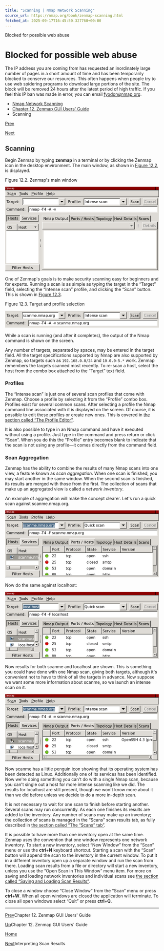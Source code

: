```yaml
---
title: "Scanning | Nmap Network Scanning"
source_url: https://nmap.org/book/zenmap-scanning.html
fetched_at: 2025-09-17T16:45:50.327760+00:00
---
```


Blocked for possible web abuse

Blocked for possible web abuse
==========

The IP address you are coming from has requested an inordinately large number of pages in a short amount of time and has been temporarily blocked to conserve our resources. This often happens when people try to use web spidering programs to download large portions of the site. The block will be removed 24 hours after the latest period of high traffic. If you feel this IP ban was made in error, you can email fyodor@nmap.org.

* [Nmap Network Scanning](https://nmap.org/book/toc.html)
* [Chapter 12. Zenmap GUI Users' Guide](https://nmap.org/book/zenmap.html)
* Scanning

[Prev](https://nmap.org/book/zenmap.html)

[Next](https://nmap.org/book/zenmap-results.html)

Scanning
----------

 Begin Zenmap by typing **zenmap** in a terminal or by clicking the Zenmap icon in the desktop environment. The main window, as shown in [Figure 12.2](https://nmap.org/book/zenmap-scanning.html#zenmap-fig-main), is displayed.

Figure 12.2. Zenmap's main window

![Zenmap's main window](images/zenmap-fig-main.png)

 One of Zenmap's goals is to make security scanning easy for beginners and for experts. Running a scan is as simple as typing the target in the “Target” field, selecting the “Intense scan” profile, and clicking the “Scan” button. This is shown in [Figure 12.3](https://nmap.org/book/zenmap-scanning.html#zenmap-fig-target).

Figure 12.3. Target and profile selection

![Target and profile selection](images/zenmap-fig-target.png)

 While a scan is running (and after it completes), the output of the Nmap command is shown on the screen.

[]() Any number of targets, separated by spaces, may be entered in the target field. All the target specifications supported by Nmap are also supported by Zenmap, so targets such as `192.168.0.0/24` and `10.0.0-5.*` work. Zenmap remembers the targets scanned most recently. To re-scan a host, select the host from the combo box attached to the “Target” text field.

### Profiles ###

[]()[]()[]()

 The “Intense scan” is just one of several scan profiles that come with Zenmap. Choose a profile by selecting it from the “Profile” combo box. Profiles exist for several common scans. After selecting a profile the Nmap command line associated with it is displayed on the screen. Of course, it is possible to edit these profiles or create new ones. This is covered in [the section called “The Profile Editor”](https://nmap.org/book/zenmap-profile-editor.html).

 It is also possible to type in an Nmap command and have it executed without using a profile. Just type in the command and press return or click “Scan”. When you do this the “Profile” entry becomes blank to indicate that the scan is not using any profile—it comes directly from the command field.

### Scan Aggregation ###

[]()

 Zenmap has the ability to combine the results of many Nmap scans into one view, a feature known as *scan aggregation*. When one scan is finished, you may start another in the same window. When the second scan is finished, its results are merged with those from the first. The collection of scans that make up an aggregated view is called a *network inventory*.[]()[]()

 An example of aggregation will make the concept clearer. Let's run a quick scan against scanme.nmap.org.

![zenmap-fig-agg-1.png](images/zenmap-fig-agg-1.png)

 Now do the same against localhost:

![zenmap-fig-agg-2.png](images/zenmap-fig-agg-2.png)

 Now results for both scanme and localhost are shown. This is something you could have done with one Nmap scan, giving both targets, although it's convenient not to have to think of all the targets in advance. Now suppose we want some more information about scanme, so we launch an intense scan on it.

![zenmap-fig-agg-3.png](images/zenmap-fig-agg-3.png)

 Now scanme has a little penguin icon showing that its operating system has been detected as Linux. Additionally one of its services has been identified. Now we're doing something you can't do with a single Nmap scan, because you can't single out a host for more intense scanning like we did. The results for localhost are still present, though we won't know more about it than we did before unless we decide to do a more in-depth scan.

 It is not necessary to wait for one scan to finish before starting another. Several scans may run concurrently. As each one finishes its results are added to the inventory. Any number of scans may make up an inventory; the collection of scans is managed in the “Scans” scan results tab, as fully described in [the section called “The “Scans” tab”](https://nmap.org/book/zenmap-results.html#zenmap-tab-scans).

 It is possible to have more than one inventory open at the same time. Zenmap uses the convention that one window represents one network inventory. To start a new inventory, select “New Window” from the “Scan” menu or use the **ctrl**+**N** keyboard shortcut. Starting a scan with the “Scan” button will append the scan to the inventory in the current window. To put it in a different inventory open up a separate window and run the scan from there. Loading scan results from a file or directory will start a new inventory, unless you use the “Open Scan in This Window” menu item. For more on saving and loading network inventories and individual scans see [the section called “Saving and Loading Scan Results”](https://nmap.org/book/zenmap-saving.html).

 To close a window choose “Close Window” from the “Scan” menu or press **ctrl**+**W**. When all open windows are closed the application will terminate. To close all open windows select “Quit” or press **ctrl**+**Q**.

---

[Prev](https://nmap.org/book/zenmap.html)Chapter 12. Zenmap GUI Users' Guide

[Up](https://nmap.org/book/zenmap.html)Chapter 12. Zenmap GUI Users' Guide

[Home](https://nmap.org/book/toc.html)

[Next](https://nmap.org/book/zenmap-results.html)Interpreting Scan Results